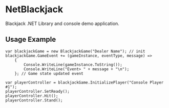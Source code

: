 # NetBlackjack

Blackjack .NET Library and console demo application.

## Usage Example
```
var blackjackGame = new BlackjackGame("Dealer Name"); // init
blackjackGame.GameEvent += (gameInstance, eventType, message) =>
    { 
        Console.WriteLine(gameInstance.ToString());
        Console.WriteLine("Event> " + message + "\n");
    }; // Game state updated event

var playerController = blackjackGame.InitializePlayer("Console Player #1");
playerController.SetReady();
playerController.Hit();
playerController.Stand();
```

